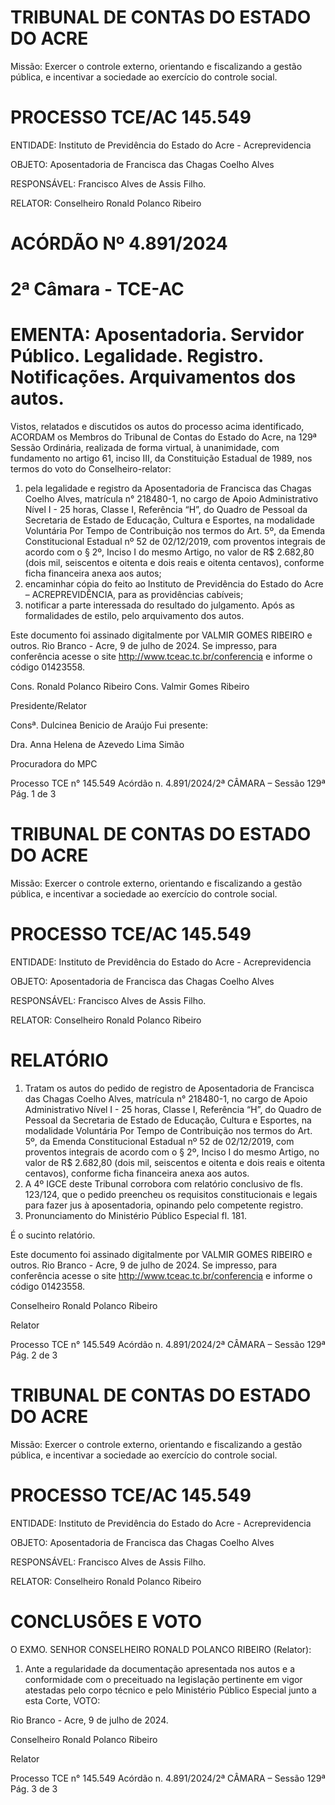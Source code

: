 # TRIBUNAL DE CONTAS DO ESTADO DO ACRE

Missão: Exercer o controle externo, orientando e fiscalizando a gestão pública, e incentivar a sociedade ao exercício do controle social.

# PROCESSO TCE/AC 145.549

ENTIDADE: Instituto de Previdência do Estado do Acre - Acreprevidencia

OBJETO: Aposentadoria de Francisca das Chagas Coelho Alves

RESPONSÁVEL: Francisco Alves de Assis Filho.

RELATOR: Conselheiro Ronald Polanco Ribeiro

# ACÓRDÃO Nº 4.891/2024

# 2ª Câmara - TCE-AC

# EMENTA: Aposentadoria. Servidor Público. Legalidade. Registro. Notificações. Arquivamentos dos autos.

Vistos, relatados e discutidos os autos do processo acima identificado, ACORDAM os Membros do Tribunal de Contas do Estado do Acre, na 129ª Sessão Ordinária, realizada de forma virtual, à unanimidade, com fundamento no artigo 61, inciso III, da Constituição Estadual de 1989, nos termos do voto do Conselheiro-relator:

1. pela legalidade e registro da Aposentadoria de Francisca das Chagas Coelho Alves, matrícula n° 218480-1, no cargo de Apoio Administrativo Nível I - 25 horas, Classe I, Referência “H”, do Quadro de Pessoal da Secretaria de Estado de Educação, Cultura e Esportes, na modalidade Voluntária Por Tempo de Contribuição nos termos do Art. 5º, da Emenda Constitucional Estadual nº 52 de 02/12/2019, com proventos integrais de acordo com o § 2º, Inciso I do mesmo Artigo, no valor de R$ 2.682,80 (dois mil, seiscentos e oitenta e dois reais e oitenta centavos), conforme ficha financeira anexa aos autos;
2. encaminhar cópia do feito ao Instituto de Previdência do Estado do Acre – ACREPREVIDÊNCIA, para as providências cabíveis;
3. notificar a parte interessada do resultado do julgamento. Após as formalidades de estilo, pelo arquivamento dos autos.

Este documento foi assinado digitalmente por VALMIR GOMES RIBEIRO e outros. Rio Branco - Acre, 9 de julho de 2024. Se impresso, para conferência acesse o site http://www.tceac.tc.br/conferencia e informe o código 01423558.

Cons. Ronald Polanco Ribeiro                              Cons. Valmir Gomes Ribeiro

Presidente/Relator

Consª. Dulcinea Benicio de Araújo                         Fui presente:

Dra. Anna Helena de Azevedo Lima Simão

Procuradora do MPC

Processo TCE n° 145.549 Acórdão n. 4.891/2024/2ª CÂMARA – Sessão 129ª                            Pág. 1 de 3

# TRIBUNAL DE CONTAS DO ESTADO DO ACRE

Missão: Exercer o controle externo, orientando e fiscalizando a gestão pública, e incentivar a sociedade ao exercício do controle social.

# PROCESSO TCE/AC 145.549

ENTIDADE: Instituto de Previdência do Estado do Acre - Acreprevidencia

OBJETO: Aposentadoria de Francisca das Chagas Coelho Alves

RESPONSÁVEL: Francisco Alves de Assis Filho.

RELATOR: Conselheiro Ronald Polanco Ribeiro

# RELATÓRIO

1. Tratam os autos do pedido de registro de Aposentadoria de Francisca das Chagas Coelho Alves, matrícula n° 218480-1, no cargo de Apoio Administrativo Nível I - 25 horas, Classe I, Referência “H”, do Quadro de Pessoal da Secretaria de Estado de Educação, Cultura e Esportes, na modalidade Voluntária Por Tempo de Contribuição nos termos do Art. 5º, da Emenda Constitucional Estadual nº 52 de 02/12/2019, com proventos integrais de acordo com o § 2º, Inciso I do mesmo Artigo, no valor de R$ 2.682,80 (dois mil, seiscentos e oitenta e dois reais e oitenta centavos), conforme ficha financeira anexa aos autos.
2. A 4º IGCE deste Tribunal corrobora com relatório conclusivo de fls. 123/124, que o pedido preencheu os requisitos constitucionais e legais para fazer jus à aposentadoria, opinando pelo competente registro.
3. Pronunciamento do Ministério Público Especial fl. 181.

É o sucinto relatório.

Este documento foi assinado digitalmente por VALMIR GOMES RIBEIRO e outros. Rio Branco - Acre, 9 de julho de 2024. Se impresso, para conferência acesse o site http://www.tceac.tc.br/conferencia e informe o código 01423558.

Conselheiro Ronald Polanco Ribeiro

Relator

Processo TCE n° 145.549 Acórdão n. 4.891/2024/2ª CÂMARA – Sessão 129ª Pág. 2 de 3

# TRIBUNAL DE CONTAS DO ESTADO DO ACRE

Missão: Exercer o controle externo, orientando e fiscalizando a gestão pública, e incentivar a sociedade ao exercício do controle social.

# PROCESSO TCE/AC 145.549

ENTIDADE: Instituto de Previdência do Estado do Acre - Acreprevidencia

OBJETO: Aposentadoria de Francisca das Chagas Coelho Alves

RESPONSÁVEL: Francisco Alves de Assis Filho.

RELATOR: Conselheiro Ronald Polanco Ribeiro

# CONCLUSÕES E VOTO

O EXMO. SENHOR CONSELHEIRO RONALD POLANCO RIBEIRO (Relator):

1. Ante a regularidade da documentação apresentada nos autos e a conformidade com o preceituado na legislação pertinente em vigor atestadas pelo corpo técnico e pelo Ministério Público Especial junto a esta Corte, VOTO:

Rio Branco - Acre, 9 de julho de 2024.

Conselheiro Ronald Polanco Ribeiro

Relator

Processo TCE n° 145.549 Acórdão n. 4.891/2024/2ª CÂMARA – Sessão 129ª Pág. 3 de 3

